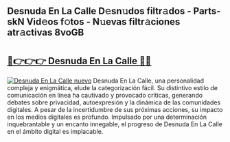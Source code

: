 ## Desnuda En La Calle D𝚎sn𝚞dos filtr𝚊dos - Parts-skN Vid𝚎os f𝚘tos - N𝚞evas filtr𝚊ciones atr𝚊ctivas 8voGB

# <h2><a href="http://mb05psd.tromn.icu/?c=Desnuda+En+La+Calle">🔗👉👉👉 Desnuda En La Calle 🔗🔗</a></h2>

[![Desnuda En La Calle nuevo](https://i.imgur.com/pEAQMta.gif)](http://mb05psd.tromn.icu/?c=Desnuda+En+La+Calle)
Desnuda En La Calle, una personalidad compleja y enigmática, elude la categorización fácil. Su distintivo estilo de comunicación en línea ha cautivado y provocado críticas, generando debates sobre privacidad, autoexpresión y la dinámica de las comunidades digitales. A pesar de la incertidumbre de sus próximas acciones, su impacto en los medios digitales es profundo. Impulsado por una determinación inquebrantable y un encanto innegable, el progreso de Desnuda En La Calle en el ámbito digital es implacable.
